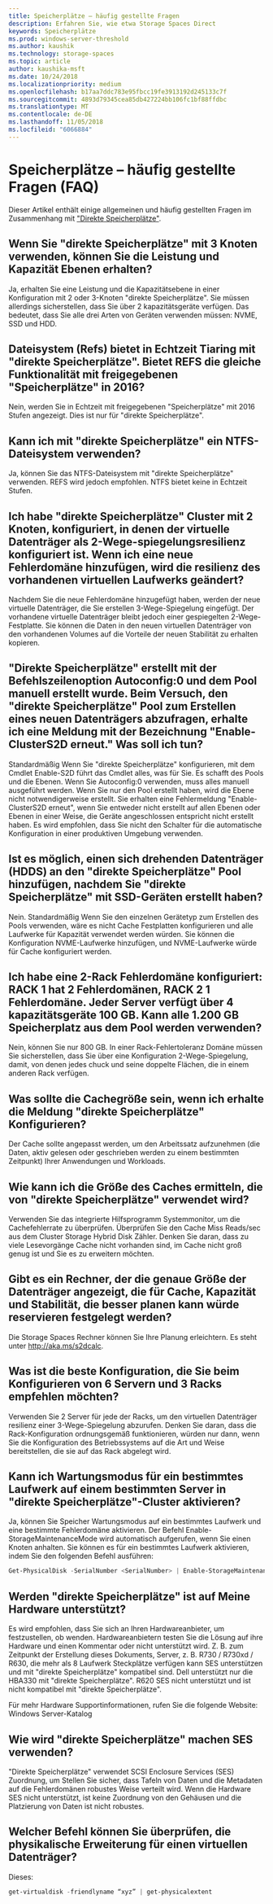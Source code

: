 ```yaml
---
title: Speicherplätze – häufig gestellte Fragen
description: Erfahren Sie, wie etwa Storage Spaces Direct
keywords: Speicherplätze
ms.prod: windows-server-threshold
ms.author: kaushik
ms.technology: storage-spaces
ms.topic: article
author: kaushika-msft
ms.date: 10/24/2018
ms.localizationpriority: medium
ms.openlocfilehash: b17aa7ddc783e95fbcc19fe3913192d245133c7f
ms.sourcegitcommit: 4893d79345cea85db427224bb106fc1bf88ffdbc
ms.translationtype: MT
ms.contentlocale: de-DE
ms.lasthandoff: 11/05/2018
ms.locfileid: "6066884"
---
```

# Speicherplätze – häufig gestellte Fragen (FAQ)

Dieser Artikel enthält einige allgemeinen und häufig gestellten Fragen im Zusammenhang mit ["Direkte Speicherplätze"](storage-spaces-direct-overview.md).

## Wenn Sie "direkte Speicherplätze" mit 3 Knoten verwenden, können Sie die Leistung und Kapazität Ebenen erhalten?

Ja, erhalten Sie eine Leistung und die Kapazitätsebene in einer Konfiguration mit 2 oder 3-Knoten "direkte Speicherplätze". Sie müssen allerdings sicherstellen, dass Sie über 2 kapazitätsgeräte verfügen. Das bedeutet, dass Sie alle drei Arten von Geräten verwenden müssen: NVME, SSD und HDD.
 
## Dateisystem (Refs) bietet in Echtzeit Tiaring mit "direkte Speicherplätze". Bietet REFS die gleiche Funktionalität mit freigegebenen "Speicherplätze" in 2016?

Nein, werden Sie in Echtzeit mit freigegebenen "Speicherplätze" mit 2016 Stufen angezeigt. Dies ist nur für "direkte Speicherplätze". 
 
## Kann ich mit "direkte Speicherplätze" ein NTFS-Dateisystem verwenden?
  
Ja, können Sie das NTFS-Dateisystem mit "direkte Speicherplätze" verwenden. REFS wird jedoch empfohlen. NTFS bietet keine in Echtzeit Stufen. 
 
## Ich habe "direkte Speicherplätze" Cluster mit 2 Knoten, konfiguriert, in denen der virtuelle Datenträger als 2-Wege-spiegelungsresilienz konfiguriert ist. Wenn ich eine neue Fehlerdomäne hinzufügen, wird die resilienz des vorhandenen virtuellen Laufwerks geändert?

Nachdem Sie die neue Fehlerdomäne hinzugefügt haben, werden der neue virtuelle Datenträger, die Sie erstellen 3-Wege-Spiegelung eingefügt. Der vorhandene virtuelle Datenträger bleibt jedoch einer gespiegelten 2-Wege-Festplatte. Sie können die Daten in den neuen virtuellen Datenträger von den vorhandenen Volumes auf die Vorteile der neuen Stabilität zu erhalten kopieren.
 
## "Direkte Speicherplätze" erstellt mit der Befehlszeilenoption Autoconfig:0 und dem Pool manuell erstellt wurde. Beim Versuch, den "direkte Speicherplätze" Pool zum Erstellen eines neuen Datenträgers abzufragen, erhalte ich eine Meldung mit der Bezeichnung "Enable-ClusterS2D erneut." Was soll ich tun?

Standardmäßig Wenn Sie "direkte Speicherplätze" konfigurieren, mit dem Cmdlet Enable-S2D führt das Cmdlet alles, was für Sie. Es schafft des Pools und die Ebenen. Wenn Sie Autoconfig:0 verwenden, muss alles manuell ausgeführt werden. Wenn Sie nur den Pool erstellt haben, wird die Ebene nicht notwendigerweise erstellt. Sie erhalten eine Fehlermeldung "Enable-ClusterS2D erneut", wenn Sie entweder nicht erstellt auf allen Ebenen oder Ebenen in einer Weise, die Geräte angeschlossen entspricht nicht erstellt haben. Es wird empfohlen, dass Sie nicht den Schalter für die automatische Konfiguration in einer produktiven Umgebung verwenden. 
 
## Ist es möglich, einen sich drehenden Datenträger (HDDS) an den "direkte Speicherplätze" Pool hinzufügen, nachdem Sie "direkte Speicherplätze" mit SSD-Geräten erstellt haben?

Nein. Standardmäßig Wenn Sie den einzelnen Gerätetyp zum Erstellen des Pools verwenden, wäre es nicht Cache Festplatten konfigurieren und alle Laufwerke für Kapazität verwendet werden würden. Sie können die Konfiguration NVME-Laufwerke hinzufügen, und NVME-Laufwerke würde für Cache konfiguriert werden.
 
## Ich habe eine 2-Rack Fehlerdomäne konfiguriert: RACK 1 hat 2 Fehlerdomänen, RACK 2 1 Fehlerdomäne. Jeder Server verfügt über 4 kapazitätsgeräte 100 GB. Kann alle 1.200 GB Speicherplatz aus dem Pool werden verwenden?

Nein, können Sie nur 800 GB. In einer Rack-Fehlertoleranz Domäne müssen Sie sicherstellen, dass Sie über eine Konfiguration 2-Wege-Spiegelung, damit, von denen jedes chuck und seine doppelte Flächen, die in einem anderen Rack verfügen.
 
## Was sollte die Cachegröße sein, wenn ich erhalte die Meldung "direkte Speicherplätze" Konfigurieren?

Der Cache sollte angepasst werden, um den Arbeitssatz aufzunehmen (die Daten, aktiv gelesen oder geschrieben werden zu einem bestimmten Zeitpunkt) Ihrer Anwendungen und Workloads.

## Wie kann ich die Größe des Caches ermitteln, die von "direkte Speicherplätze" verwendet wird?

Verwenden Sie das integrierte Hilfsprogramm Systemmonitor, um die Cachefehlerrate zu überprüfen. Überprüfen Sie den Cache Miss Reads/sec aus dem Cluster Storage Hybrid Disk Zähler. Denken Sie daran, dass zu viele Lesevorgänge Cache nicht vorhanden sind, im Cache nicht groß genug ist und Sie es zu erweitern möchten. 
 
## Gibt es ein Rechner, der die genaue Größe der Datenträger angezeigt, die für Cache, Kapazität und Stabilität, die besser planen kann würde reservieren festgelegt werden?

Die Storage Spaces Rechner können Sie Ihre Planung erleichtern. Es steht unter http://aka.ms/s2dcalc.
 
## Was ist die beste Konfiguration, die Sie beim Konfigurieren von 6 Servern und 3 Racks empfehlen möchten?

Verwenden Sie 2 Server für jede der Racks, um den virtuellen Datenträger resilienz einer 3-Wege-Spiegelung abzurufen. Denken Sie daran, dass die Rack-Konfiguration ordnungsgemäß funktionieren, würden nur dann, wenn Sie die Konfiguration des Betriebssystems auf die Art und Weise bereitstellen, die sie auf das Rack abgelegt wird. 
 
## Kann ich Wartungsmodus für ein bestimmtes Laufwerk auf einem bestimmten Server in "direkte Speicherplätze"-Cluster aktivieren?

Ja, können Sie Speicher Wartungsmodus auf ein bestimmtes Laufwerk und eine bestimmte Fehlerdomäne aktivieren. Der Befehl Enable-StorageMaintenanceMode wird automatisch aufgerufen, wenn Sie einen Knoten anhalten. Sie können es für ein bestimmtes Laufwerk aktivieren, indem Sie den folgenden Befehl ausführen:

```powershell
Get-PhysicalDisk -SerialNumber <SerialNumber> | Enable-StorageMaintenanceMode
```

## Werden "direkte Speicherplätze" ist auf Meine Hardware unterstützt?

Es wird empfohlen, dass Sie sich an Ihren Hardwareanbieter, um festzustellen, ob wenden. Hardwareanbietern testen Sie die Lösung auf ihre Hardware und einen Kommentar oder nicht unterstützt wird. Z. B. zum Zeitpunkt der Erstellung dieses Dokuments, Server, z. B. R730 / R730xd / R630, die mehr als 8 Laufwerk Steckplätze verfügen kann SES unterstützen und mit "direkte Speicherplätze" kompatibel sind. Dell unterstützt nur die HBA330 mit "direkte Speicherplätze". R620 SES nicht unterstützt und ist nicht kompatibel mit "direkte Speicherplätze".

Für mehr Hardware Supportinformationen, rufen Sie die folgende Website: Windows Server-Katalog
 
## Wie wird "direkte Speicherplätze" machen SES verwenden?

"Direkte Speicherplätze" verwendet SCSI Enclosure Services (SES) Zuordnung, um Stellen Sie sicher, dass Tafeln von Daten und die Metadaten auf die Fehlerdomänen robustes Weise verteilt wird. Wenn die Hardware SES nicht unterstützt, ist keine Zuordnung von den Gehäusen und die Platzierung von Daten ist nicht robustes.
 
## Welcher Befehl können Sie überprüfen, die physikalische Erweiterung für einen virtuellen Datenträger?
  
Dieses:

```powershell
get-virtualdisk -friendlyname “xyz” | get-physicalextent
```
